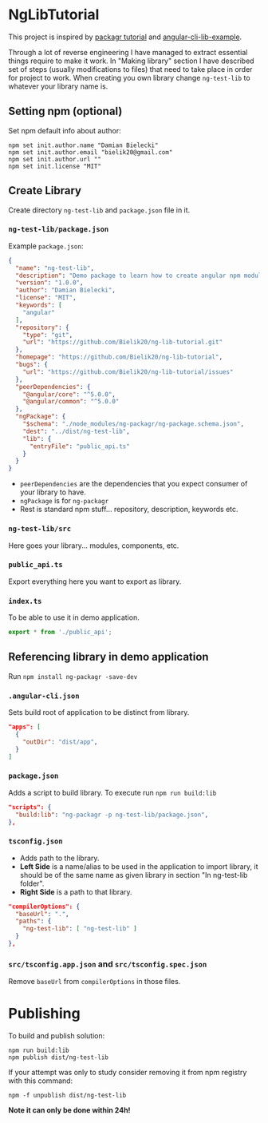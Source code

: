 # NgLibTutorial

This project is inspired by [packagr tutorial](https://github.com/dherges/ng-packaged) and [angular-cli-lib-example](https://github.com/jasonaden/angular-cli-lib-example).

Through a lot of reverse engineering I have managed to extract essential things require to make it work.
In "Making library" section I have described set of steps (usually modifications to files)
that need to take place in order for project to work.
When creating you own library change `ng-test-lib` to whatever your library name is.


## Setting npm (optional)
Set npm default info about author:
```
npm set init.author.name "Damian Bielecki"
npm set init.author.email "bielik20@gmail.com"
npm set init.author.url ""
npm set init.license "MIT"
```


## Create Library
Create directory `ng-test-lib` and `package.json` file in it.

### `ng-test-lib/package.json`
Example `package.json`:
```json
{
  "name": "ng-test-lib",
  "description": "Demo package to learn how to create angular npm modules",
  "version": "1.0.0",
  "author": "Damian Bielecki",
  "license": "MIT",
  "keywords": [
    "angular"
  ],
  "repository": {
    "type": "git",
    "url": "https://github.com/Bielik20/ng-lib-tutorial.git"
  },
  "homepage": "https://github.com/Bielik20/ng-lib-tutorial",
  "bugs": {
    "url": "https://github.com/Bielik20/ng-lib-tutorial/issues"
  },
  "peerDependencies": {
    "@angular/core": "^5.0.0",
    "@angular/common": "^5.0.0"
  },
  "ngPackage": {
    "$schema": "./node_modules/ng-packagr/ng-package.schema.json",
    "dest": "../dist/ng-test-lib",
    "lib": {
      "entryFile": "public_api.ts"
    }
  }
}
```
- `peerDependencies` are the dependencies that you expect consumer of your library to have.
- `ngPackage` is for `ng-packagr`
- Rest is standard npm stuff... repository, description, keywords etc.

### `ng-test-lib/src`
Here goes your library... modules, components, etc.

### `public_api.ts`
Export everything here you want to export as library.

### `index.ts`
To be able to use it in demo application.
```ts
export * from './public_api';
```


## Referencing library in demo application
Run `npm install ng-packagr -save-dev`

### `.angular-cli.json`
Sets build root of application to be distinct from library.
```json
"apps": [
  {
    "outDir": "dist/app",
  }
]
 ```

### `package.json`
Adds a script to build library. To execute run `npm run build:lib`
```json
"scripts": {
  "build:lib": "ng-packagr -p ng-test-lib/package.json",
},
```

### `tsconfig.json`
- Adds path to the library.
- **Left Side** is a name/alias to be used in the application to import library, it should be of the same name as given library in section "In ng-test-lib folder".
- **Right Side** is a path to that library.

```json
"compilerOptions": {
  "baseUrl": ".",
  "paths": {
    "ng-test-lib": [ "ng-test-lib" ]
  }
},
```

### `src/tsconfig.app.json` and `src/tsconfig.spec.json`
Remove `baseUrl` from `compilerOptions` in those files.


# Publishing
To build and publish solution:
```
npm run build:lib
npm publish dist/ng-test-lib
```

If your attempt was only to study consider removing it from npm registry with this command:
```
npm -f unpublish dist/ng-test-lib
```
**Note it can only be done within 24h!**
